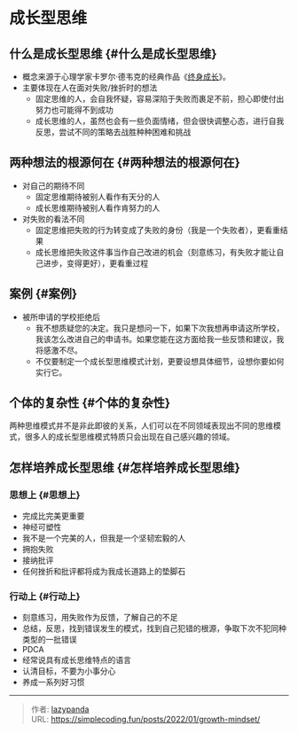 # 成长型思维


## 什么是成长型思维 {#什么是成长型思维}

-   概念来源于心理学家卡罗尔·德韦克的经典作品《[终身成长](https://book.douban.com/subject/27154533/)》。
-   主要体现在人在面对失败/挫折时的想法
    -   固定思维的人，会自我怀疑，容易深陷于失败而裹足不前，担心即使付出努力也可能得不到成功
    -   成长思维的人，虽然也会有一些负面情绪，但会很快调整心态，进行自我反思，尝试不同的策略去战胜种种困难和挑战


## 两种想法的根源何在 {#两种想法的根源何在}

-   对自己的期待不同
    -   固定思维期待被别人看作有天分的人
    -   成长思维期待被别人看作肯努力的人
-   对失败的看法不同
    -   固定思维把失败的行为转变成了失败的身份（我是一个失败者），更看重结果
    -   成长思维把失败这件事当作自己改进的机会（刻意练习，有失败才能让自己进步，变得更好），更看重过程


## 案例 {#案例}

-   被所申请的学校拒绝后
    -   我不想质疑您的决定。我只是想问一下，如果下次我想再申请这所学校，我该怎么改进自己的申请书。如果您能在这方面给我一些反馈和建议，我将感激不尽。
    -   不仅要制定一个成长型思维模式计划，更要设想具体细节，设想你要如何实行它。


## 个体的复杂性 {#个体的复杂性}

两种思维模式并不是非此即彼的关系，人们可以在不同领域表现出不同的思维模式，很多人的成长型思维模式特质只会出现在自己感兴趣的领域。


## 怎样培养成长型思维 {#怎样培养成长型思维}


### 思想上 {#思想上}

-   完成比完美更重要
-   神经可塑性
-   我不是一个完美的人，但我是一个坚韧宏毅的人
-   拥抱失败
-   接纳批评
-   任何挫折和批评都将成为我成长道路上的垫脚石


### 行动上 {#行动上}

-   刻意练习，用失败作为反馈，了解自己的不足
-   总结，反思，找到错误发生的模式，找到自己犯错的根源，争取下次不犯同种类型的一批错误
-   PDCA
-   经常说具有成长思维特点的语言
-   认清目标，不要为小事分心
-   养成一系列好习惯


---

> 作者: [lazypanda](https://github.com/wanghuibin0)  
> URL: https://simplecoding.fun/posts/2022/01/growth-mindset/  

